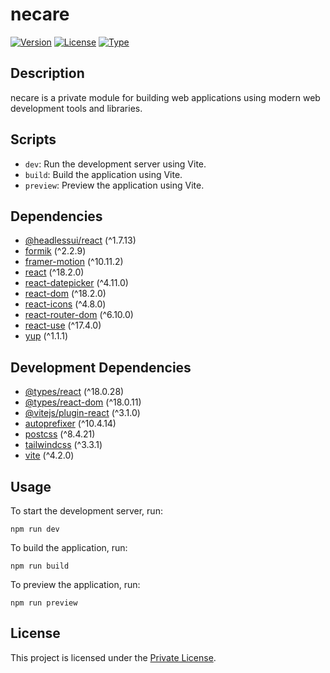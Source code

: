 # necare

[![Version](https://img.shields.io/badge/version-0.0.0-blue.svg)](https://semver.org)
[![License](https://img.shields.io/badge/license-Private-red.svg)](https://choosealicense.com/licenses/)
[![Type](https://img.shields.io/badge/type-Module-green.svg)](https://nodejs.org/dist/latest-v18.x/docs/api/esm.html)

## Description

necare is a private module for building web applications using modern web development tools and libraries.

## Scripts

- `dev`: Run the development server using Vite.
- `build`: Build the application using Vite.
- `preview`: Preview the application using Vite.

## Dependencies

- [@headlessui/react](https://www.npmjs.com/package/@headlessui/react) (^1.7.13)
- [formik](https://www.npmjs.com/package/formik) (^2.2.9)
- [framer-motion](https://www.npmjs.com/package/framer-motion) (^10.11.2)
- [react](https://www.npmjs.com/package/react) (^18.2.0)
- [react-datepicker](https://www.npmjs.com/package/react-datepicker) (^4.11.0)
- [react-dom](https://www.npmjs.com/package/react-dom) (^18.2.0)
- [react-icons](https://www.npmjs.com/package/react-icons) (^4.8.0)
- [react-router-dom](https://www.npmjs.com/package/react-router-dom) (^6.10.0)
- [react-use](https://www.npmjs.com/package/react-use) (^17.4.0)
- [yup](https://www.npmjs.com/package/yup) (^1.1.1)

## Development Dependencies

- [@types/react](https://www.npmjs.com/package/@types/react) (^18.0.28)
- [@types/react-dom](https://www.npmjs.com/package/@types/react-dom) (^18.0.11)
- [@vitejs/plugin-react](https://www.npmjs.com/package/@vitejs/plugin-react) (^3.1.0)
- [autoprefixer](https://www.npmjs.com/package/autoprefixer) (^10.4.14)
- [postcss](https://www.npmjs.com/package/postcss) (^8.4.21)
- [tailwindcss](https://www.npmjs.com/package/tailwindcss) (^3.3.1)
- [vite](https://www.npmjs.com/package/vite) (^4.2.0)

## Usage

To start the development server, run:

```shell
npm run dev
```

To build the application, run:

```shell
npm run build
```

To preview the application, run:

```shell
npm run preview
```

## License

This project is licensed under the [Private License](https://choosealicense.com/licenses/).

